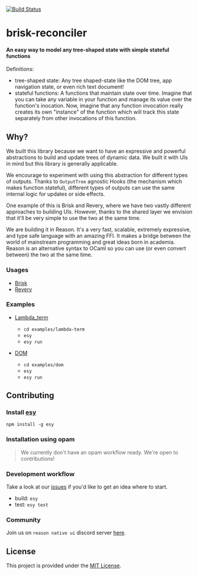 [![Build Status](https://dev.azure.com/briskml/brisk-reconciler/_apis/build/status/briskml.brisk-reconciler?branchName=master)](https://dev.azure.com/briskml/brisk-reconciler/_build/latest?definitionId=2&branchName=master)

# brisk-reconciler

#### An easy way to model any tree-shaped state with simple stateful functions

Definitions:
- tree-shaped state: Any tree shaped-state like the DOM tree, app navigation state, or even rich text document!
- stateful functions: A functions that maintain state over time. Imagine that you can take any variable in your function and manage its value over the function's inocation. Now, imagine that any function invocation really creates its own "instance" of the function which will track this state separately from other invocations of this function.

## Why?

We built this library because we want to have an expressive and powerful abstractions to build and update trees of dynamic data. We built it with UIs in mind but this library is generally applicable.

We encourage to experiment with using this abstraction for different types of outputs. Thanks to `OutputTree` agnostic Hooks (the mechanism which makes function stateful), different types of outputs can use the same internal logic for updates or side effects. 

One example of this is Brisk and Revery, where we have two vastly different approaches to building UIs. However, thanks to the shared layer we envision that it'll be very simple to use the two at the same time.

We are building it in Reason. It's a very fast, scalable, extremely expressive, and type safe language with an amazing FFI. It makes a bridge between the world of mainstream programming and great ideas born in academia. Reason is an alternative syntax to OCaml so you can use (or even convert between) the two at the same time. 

### Usages

- [Brisk](https://github.com/briskml/brisk)
- [Revery](https://github.com/revery-ui/revery)

### Examples

- [Lambda_term](examples/lambda-term/Lambda_term.re)
  - `cd examples/lambda-term`
  - `esy`
  - `esy run`

- [DOM](examples/dom/WebReconciler.re)
  - `cd examples/dom`
  - `esy`
  - `esy run`

## Contributing

### Install [esy](https://esy.sh/)

```
npm install -g esy
```

### Installation using opam

> We currently don't have an opam workflow ready. We're open to contributions!

### Development workflow

Take a look at our [issues](https://github.com/briskml/brisk-reconciler/issues) if you'd like to get an idea where to start. 

- build: `esy`
- test: `esy test`

### Community

Join us on `reason native ui` discord server [here](https://discord.gg/5ANq4EZ).

## License

This project is provided under the [MIT License](LICENSE).
